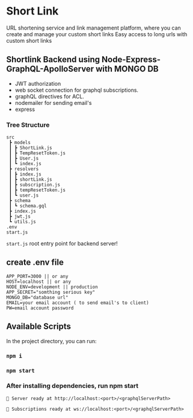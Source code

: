 # Short Link

  URL shortening service and link management platform, where you can create
  and manage your custom short links Easy access to long urls with custom
  short links 
  
## Shortlink Backend using Node-Express-GraphQL-ApolloServer with MONGO DB  

-   JWT authorization
-   web socket connection for graphql subscriptions.
-   graphQL directives for ACL.
-   nodemailer for sending email's
-   express 

### Tree Structure

    src
     ┣ models
     ┃ ┣ ShortLink.js
     ┃ ┣ TempResetToken.js
     ┃ ┣ User.js
     ┃ ┗ index.js
     ┣ resolvers
     ┃ ┣ index.js
     ┃ ┣ shortLink.js
     ┃ ┣ subscription.js
     ┃ ┣ tempResetToken.js
     ┃ ┗ user.js
     ┣ schema
     ┃ ┗ schema.gql
     ┣ index.js
     ┣ jwt.js
     ┗ utils.js
    .env
    start.js

`start.js` root entry point for backend server!

## create .env file

    APP_PORT=3000 || or any
    HOST=localhost || or any
    NODE_ENV=development || production
    APP_SECRET="somthing serious key"
    MONGO_DB="database url"
    EMAIL=your email account ( to send email's to client)
    PW=email account password

## Available Scripts

In the project directory, you can run:

### `npm i`

### `npm start`

### After installing dependencies, run npm start

`🚀 Server ready at http://localhost:<port>/<graphqlServerPath>`

`🚀 Subscriptions ready at ws://localhost:<port>/<graphqlServerPath>`
